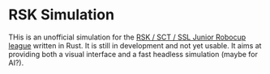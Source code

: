 # RSK Simulation
THis is an unofficial simulation for the [RSK / SCT / SSL Junior Robocup league](https://robot-soccer-kit.github.io/) written in Rust. It is still in development and not yet usable. It aims at providing both a visual interface and a fast headless simulation (maybe for AI?).
